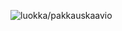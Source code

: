 ![luokka/pakkauskaavio](https://raw.githubusercontent.com/noorarytila/ot-harjoitustyo/master/dokumentaatio/Moodtracker%20luokka_pakkauskaavio.png)
